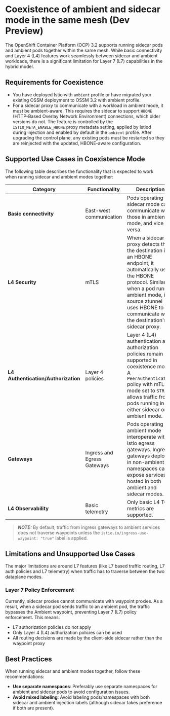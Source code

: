 # Coexistence of ambient and sidecar mode in the same mesh (Dev Preview)

The OpenShift Container Platform (OCP) 3.2 supports running sidecar pods and ambient pods together within the same mesh. 
While basic connectivity and Layer 4 (L4) features work seamlessly between sidecar and ambient workloads, there is a
significant limitation for Layer 7 (L7) capabilities in the hybrid model.

## Requirements for Coexistence

- You have deployed Istio with `ambient` profile or have migrated your existing OSSM deployment to OSSM 3.2 with ambient profile.
- For a sidecar proxy to communicate with a workload in ambient mode, it must be ambient-aware. This requires the sidecar to support
  `HBONE` (HTTP-Based Overlay Network Environment) connections, which older versions do not. The feature is controlled by the
  `ISTIO_META_ENABLE_HBONE` proxy metadata setting, applied by Istiod during injection and enabled by default in the `ambient` profile.
  After upgrading the control plane, any existing pods must be restarted so they are reinjected with the updated, HBONE-aware configuration.

## Supported Use Cases in Coexistence Mode

The following table describes the functionality that is expected to work when running sidecar and ambient modes together:

| Category | Functionality | Description |
|----------|---------------|-------------|
| **Basic connectivity** | East-west communication | Pods operating in sidecar mode can communicate with those in ambient mode, and vice versa. |
| **L4 Security** | mTLS | When a sidecar proxy detects that the destination is an HBONE endpoint, it automatically uses the HBONE protocol. Similarly, when a pod runs in ambient mode, its source ztunnel uses HBONE to communicate with the destination's sidecar proxy. |
| **L4 Authentication/Authorization** | Layer 4 policies | Layer 4 (L4) authentication and authorization policies remain supported in coexistence mode. A `PeerAuthentication` policy with mTLS mode set to `STRICT` allows traffic from pods running in either sidecar or ambient mode. |
| **Gateways** | Ingress and Egress Gateways | Pods operating in ambient mode interoperate with Istio egress gateways. Ingress gateways deployed in non-ambient namespaces can expose services hosted in both ambient and sidecar modes. |
| **L4 Observability** | Basic telemetry | Only basic L4 TCP metrics are supported. |

> **_NOTE:_** By default, traffic from ingress gateways to ambient services does not traverse waypoints unless the `istio.io/ingress-use-waypoint: "true"` label is applied.

## Limitations and Unsupported Use Cases

The major limitations are around L7 features (like L7 based traffic routing, L7 auth policies and L7 telemetry) when traffic has to traverse between the two dataplane modes.

### Layer 7 Policy Enforcement

Currently, sidecar proxies cannot communicate with waypoint proxies. As a result, when a sidecar pod sends traffic to
an ambient pod, the traffic bypasses the Ambient waypoint, preventing Layer 7 (L7) policy enforcement. This means:

- L7 authorization policies do not apply
- Only Layer 4 (L4) authorization policies can be used
- All routing decisions are made by the client-side sidecar rather than the waypoint proxy

## Best Practices

When running sidecar and ambient modes together, follow these recommendations:

- **Use separate namespaces**: Preferably use separate namespaces for ambient and sidecar pods to avoid configuration issues.
- **Avoid mixed labeling**: Avoid labeling pods/namespaces with both sidecar and ambient injection labels (although sidecar takes preference if both are present).
